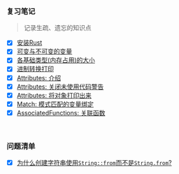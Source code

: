 
&nbsp;
### 复习笔记
> 记录生疏、遗忘的知识点
- [x] [安装Rust](./Install.md)  
- [x] [可变与不可变的变量](./mutable_vs_immutable.md)
- [x] [各基础类型(内存占用)的大小](./types_memory_size.md)
- [x] [进制转换打印](./convert_int_bin_oct_hex.md)
- [x] [Attributes: 介绍](./attributes.md)
- [x] [Attributes: 关闭未使用代码警告](./disable_unused_code_warning.md)
- [x] [Attributes: 将对象打印出来](./debug_object.md)
- [x] [Match: 模式匹配的变量绑定](./match_bind_variable.md)
- [x] [AssociatedFunctions: 关联函数](./associated_functions.md)

&nbsp;  
### 问题清单
- [x] [为什么创建字符串使用`String::from`而不是`String.from`?](./associated_functions.md)

